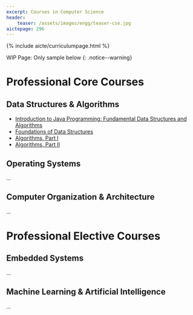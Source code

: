 ```yaml
---
excerpt: Courses in Computer Science
header:
    teaser: /assets/images/engg/teaser-cse.jpg
aictepage: 296
---
```

{% include aicte/curriculumpage.html %}

WIP Page: Only sample below
{: .notice--warning}

# Professional Core Courses
## Data Structures & Algorithms
- [Introduction to Java Programming: Fundamental Data Structures and Algorithms](https://www.edx.org/course/introduction-to-java-programming-fundamental-data-structures-and-algorithms-course-v1uc3mxit13x3t2020)
- [Foundations of Data Structures](https://www.edx.org/course/foundations-of-data-structures-course-v1iitbombayxcs2131x1t2020)
- [Algorithms, Part I](https://www.coursera.org/learn/algorithms-part1)
- [Algorithms, Part II](https://www.coursera.org/learn/algorithms-part2)

## Operating Systems
...

## Computer Organization & Architecture
...

# Professional Elective Courses
## Embedded Systems
...

## Machine Learning & Artificial Intelligence
...